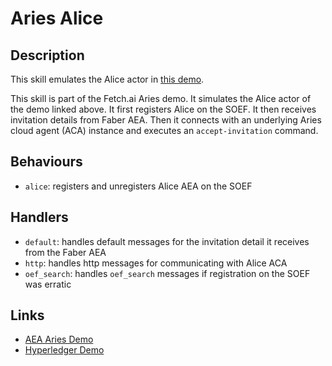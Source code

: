 # Aries Alice

## Description

This skill emulates the Alice actor in <a href="https://github.com/hyperledger/aries-cloudagent-python/blob/master/demo/README.md" target="_blank">this demo</a>.

This skill is part of the Fetch.ai Aries demo. It simulates the Alice actor of the demo linked above. It first registers Alice on the SOEF. It then receives invitation details from Faber AEA. Then it connects with an underlying Aries cloud agent (ACA) instance and executes an `accept-invitation` command.

## Behaviours

* `alice`: registers and unregisters Alice AEA on the SOEF

## Handlers

* `default`: handles default messages for the invitation detail it receives from the Faber AEA
* `http`: handles http messages for communicating with Alice ACA
* `oef_search`: handles `oef_search` messages if registration on the SOEF was erratic

## Links

* <a href="https://docs.fetch.ai/aea/aries-cloud-agent-demo/" target="_blank">AEA Aries Demo</a>
* <a href="https://github.com/hyperledger/aries-cloudagent-python/blob/master/demo/README.md" target="_blank">Hyperledger Demo</a>
